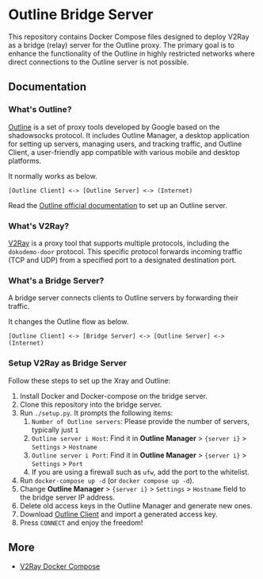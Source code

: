 # Outline Bridge Server

This repository contains Docker Compose files designed to deploy V2Ray as a bridge (relay) server for the Outline proxy.
The primary goal is to enhance the functionality of the Outline in highly restricted networks where direct connections to the Outline server is not possible.

## Documentation

### What's Outline?

[Outline](https://getoutline.org) is a set of proxy tools developed by Google based on the shadowsocks protocol.
It includes Outline Manager, a desktop application for setting up servers, managing users, and tracking traffic, and Outline Client,
a user-friendly app compatible with various mobile and desktop platforms.

It normally works as below.

```
[Outline Client] <-> [Outline Server] <-> (Internet)
```

Read the [Outline official documentation](https://getoutline.org/get-started) to set up an Outline server.

### What's V2Ray?

[V2Ray](https://github.com/v2fly/v2ray-core) is a proxy tool that supports multiple protocols, including the `dokodemo-door` protocol.
This specific protocol forwards incoming traffic (TCP and UDP) from a specified port to a designated destination port.

### What's a Bridge Server?

A bridge server connects clients to Outline servers by forwarding their traffic.

It changes the Outline flow as below.

```
[Outline Client] <-> [Bridge Server] <-> [Outline Server] <-> (Internet)
```

### Setup V2Ray as Bridge Server

Follow these steps to set up the Xray and Outline:

1. Install Docker and Docker-compose on the bridge server.
1. Clone this repository into the bridge server.
1. Run `./setup.py`. It prompts the following items:
    1. `Number of Outline servers`: Please provide the number of servers, typically just `1`
    1. `Outline server i Host`: Find it in **Outline Manager** > `{server i}` > `Settings` > `Hostname`
    1. `Outline server i Port`: Find it in **Outline Manager** > `{server i}` > `Settings` > `Port`
    1. If you are using a firewall such as `ufw`, add the port to the whitelist.
1. Run `docker-compose up -d` (or `docker compose up -d`).
1. Change **Outline Manager** > `{server i}` > `Settings` > `Hostname` field to the bridge server IP address.
1. Delete old access keys in the Outline Manager and generate new ones.
1. Download [Outline Client](https://getoutline.org/get-started/#step-3) and import a generated access key.
1. Press `CONNECT` and enjoy the freedom!

## More

* [V2Ray Docker Compose](https://github.com/miladrahimi/v2ray-docker-compose)
